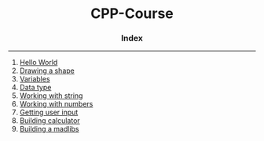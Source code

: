 <h1 align="center">CPP-Course</h1>
<h3 align="center"> Index</h3>
<hr>

1. [Hello World](HelloWorld.cpp)
2. [Drawing a shape](DrawingShape.cpp)
3. [Variables](Variables.cpp)
4. [Data type](DataType.cpp)
5. [Working with string](WorkingWithString.cpp)
6. [Working with numbers](workingWithNumbers.cpp)
7. [Getting user input](GettingUserInput.cpp)
8. [Building calculator](BuildingCalculator.cpp)
9. [Building a madlibs](BuildingAMadLibs.cpp)
